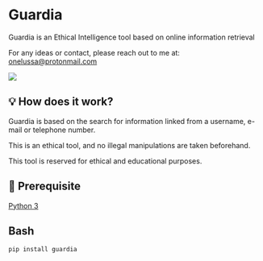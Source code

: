 # Guardia
Guardia is an Ethical Intelligence tool based on online information retrieval

For any ideas or contact, please  reach out to me at: onelussa@protonmail.com

![](https://files.catbox.moe/rkur7l.png)

## 💡 How does it work? 
Guardia is based on the search for information linked from a username, e-mail or telephone number.

This is an ethical tool, and no illegal manipulations are taken beforehand.

This tool is reserved for ethical and educational purposes.

## 🔌 Prerequisite
[Python 3](https://www.python.org/downloads/release/python-370/)

## Bash
```
pip install guardia
```

